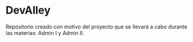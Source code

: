 DevAlley
========

Repositorio creado con motivo del proyecto que se llevará a cabo durante las materias: Admin I y Admin II.
